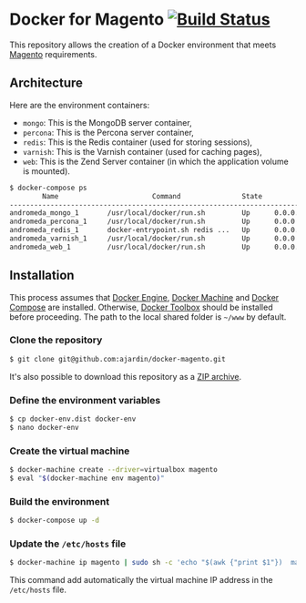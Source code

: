 # Docker for Magento [![Build Status](https://travis-ci.org/ajardin/docker-magento.svg?branch=master)](https://travis-ci.org/ajardin/docker-magento)
This repository allows the creation of a Docker environment that meets [Magento](https://magento.com/) requirements.

## Architecture
Here are the environment containers:

* `mongo`: This is the MongoDB server container,
* `percona`: This is the Percona server container,
* `redis`: This is the Redis container (used for storing sessions),
* `varnish`: This is the Varnish container (used for caching pages),
* `web`: This is the Zend Server container (in which the application volume is mounted).

```bash
$ docker-compose ps
        Name                       Command               State                                                           Ports
--------------------------------------------------------------------------------------------------------------------------------------------------------------------------------------
andromeda_mongo_1       /usr/local/docker/run.sh         Up      0.0.0.0:27017->27017/tcp
andromeda_percona_1     /usr/local/docker/run.sh         Up      0.0.0.0:3306->3306/tcp
andromeda_redis_1       docker-entrypoint.sh redis ...   Up      0.0.0.0:6379->6379/tcp
andromeda_varnish_1     /usr/local/docker/run.sh         Up      0.0.0.0:6082->6082/tcp, 0.0.0.0:80->80/tcp
andromeda_web_1         /usr/local/docker/run.sh         Up      0.0.0.0:10081->10081/tcp, 0.0.0.0:10082->10082/tcp, 0.0.0.0:10083->10083/tcp, 443/tcp, 80/tcp, 0.0.0.0:8080->8080/tcp
```

## Installation
This process assumes that [Docker Engine](https://www.docker.com/docker-engine),
[Docker Machine](https://docs.docker.com/machine/) and [Docker Compose](https://docs.docker.com/compose/) are installed.
Otherwise, [Docker Toolbox](https://www.docker.com/toolbox) should be installed before proceeding.
The path to the local shared folder is `~/www` by default.

### Clone the repository
```bash
$ git clone git@github.com:ajardin/docker-magento.git
```
It's also possible to download this repository as a
[ZIP archive](https://github.com/ajardin/docker-magento/archive/master.zip).

### Define the environment variables
```bash
$ cp docker-env.dist docker-env
$ nano docker-env
```

### Create the virtual machine
```bash
$ docker-machine create --driver=virtualbox magento
$ eval "$(docker-machine env magento)"
```

### Build the environment
```bash
$ docker-compose up -d
```

### Update the `/etc/hosts` file
```bash
$ docker-machine ip magento | sudo sh -c 'echo "$(awk {"print $1"})  magento.dev" >> /etc/hosts'
```
This command add automatically the virtual machine IP address in the `/etc/hosts` file.
